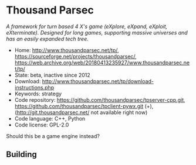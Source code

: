 # Thousand Parsec

_A framework for turn based 4 X's game (eXplore, eXpand, eXploit, eXterminate). Designed for long games, supporting massive universes and has an easily expanded tech tree._

- Home: http://www.thousandparsec.net/tp/, https://sourceforge.net/projects/thousandparsec/, https://web.archive.org/web/20180413235927/www.thousandparsec.net/tp/
- State: beta, inactive since 2012
- Download: http://www.thousandparsec.net/tp/download-instructions.php
- Keywords: strategy
- Code repository: https://github.com/thousandparsec/tpserver-cpp.git, https://github.com/thousandparsec/tpclient-pywx.git (+), (http://git.thousandparsec.net/ not available right now)
- Code language: C++, Python
- Code license: GPL-2.0

Should this be a game engine instead?

## Building


